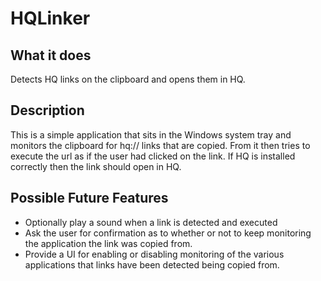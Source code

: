 HQLinker
========

## What it does
Detects HQ links on the clipboard and opens them in HQ.

## Description
This is a simple application that sits in the Windows system tray and monitors the clipboard for hq:// links that are copied. From it then tries to execute the url as if the user had clicked on the link. If HQ is installed correctly then the link should open in HQ.

## Possible Future Features
- Optionally play a sound when a link is detected and executed
- Ask the user for confirmation as to whether or not to keep monitoring the application the link was copied from.
- Provide a UI for enabling or disabling monitoring of the various applications that links have been detected being copied from.

